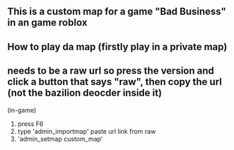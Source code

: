 This is a custom map for a game "Bad Business" in an game roblox
-
How to play da map (firstly play in a private map)
-
needs to be a raw url so press the version and click a button that says "raw", then copy the url (not the bazilion deocder inside it)
-
(in-game)
1. press F6
2. type 'admin_importmap' paste url link from raw
3. 'admin_setmap custom_map'
